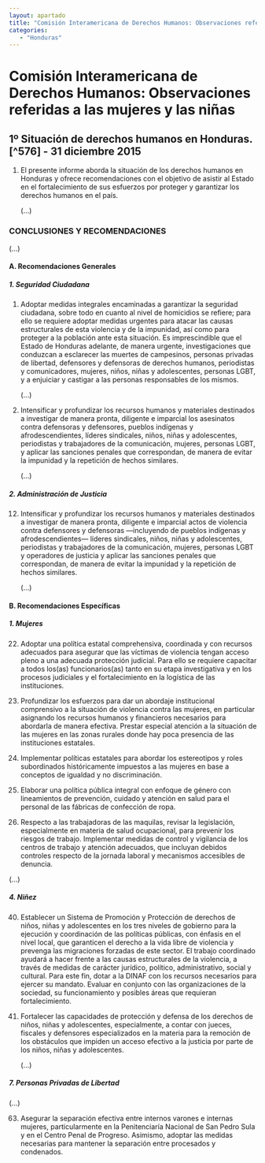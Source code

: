 ```yaml
---
layout: apartado
title: "Comisión Interamericana de Derechos Humanos: Observaciones referidas a las mujeres y las niñas"
categories:
   - "Honduras"
---
```


# Comisión Interamericana de Derechos Humanos: Observaciones referidas a las mujeres y las niñas


## 1º Situación de derechos humanos en Honduras.[^576] - 31 diciembre 2015

1. El presente informe aborda la situación de los derechos humanos en
Honduras y ofrece recomendaciones con el objetivo de asistir al Estado en
el fortalecimiento de sus esfuerzos por proteger y garantizar los derechos
humanos en el país.

	(…)

### CONCLUSIONES Y RECOMENDACIONES

(…)

#### A. Recomendaciones Generales

##### 1. Seguridad Ciudadana

1. Adoptar medidas integrales encaminadas a garantizar la seguridad
ciudadana, sobre todo en cuanto al nivel de homicidios se refiere; para
ello se requiere adoptar medidas urgentes para atacar las causas
estructurales de esta violencia y de la impunidad, así como para proteger a
la población ante esta situación. Es imprescindible que el Estado de
Honduras adelante, de manera urgente, investigaciones que conduzcan a
esclarecer las muertes de campesinos, personas privadas de libertad,
defensores y defensoras de derechos humanos, periodistas y comunicadores,
mujeres, niños, niñas y adolescentes, personas LGBT, y a enjuiciar y
castigar a las personas responsables de los mismos.

	(…)

9. Intensificar y profundizar los recursos humanos y materiales destinados
a investigar de manera pronta, diligente e imparcial los asesinatos contra
defensoras y defensores, pueblos indígenas y afrodescendientes, líderes
sindicales, niños, niñas y adolescentes, periodistas y trabajadores de la
comunicación, mujeres, personas LGBT, y aplicar las sanciones penales que
correspondan, de manera de evitar la impunidad y la repetición de hechos
similares.

	(…)

##### 2. Administración de Justicia

12. Intensificar y profundizar los recursos humanos y materiales destinados
a investigar de manera pronta, diligente e imparcial actos de violencia
contra defensores y defensoras —incluyendo de pueblos indígenas y
afrodescendientes— líderes sindicales, niños, niñas y adolescentes,
periodistas y trabajadores de la comunicación, mujeres, personas LGBT y
operadores de justicia y aplicar las sanciones penales que correspondan, de
manera de evitar la impunidad y la repetición de hechos similares.

	(…)

#### B. Recomendaciones Específicas

##### 1. Mujeres

22. Adoptar una política estatal comprehensiva, coordinada y con recursos
adecuados para asegurar que las víctimas de violencia tengan acceso pleno a
una adecuada protección judicial. Para ello se requiere capacitar a todos
los(as) funcionarios(as) tanto en su etapa investigativa y en los procesos
judiciales y el fortalecimiento en la logística de las instituciones.

23. Profundizar los esfuerzos para dar un abordaje institucional
comprensivo a la situación de violencia contra las mujeres, en particular
asignando los recursos humanos y financieros necesarios para abordarla de
manera efectiva. Prestar especial atención a la situación de las mujeres en
las zonas rurales donde hay poca presencia de las instituciones estatales.

24. Implementar políticas estatales para abordar los estereotipos y roles
subordinados históricamente impuestos a las mujeres en base a conceptos de
igualdad y no discriminación.

25. Elaborar una política pública integral con enfoque de género con
lineamientos de prevención, cuidado y atención en salud para el personal de
las fábricas de confección de ropa.

26. Respecto a las trabajadoras de las maquilas, revisar la legislación,
especialmente en materia de salud ocupacional, para prevenir los riesgos de
trabajo. Implementar medidas de control y vigilancia de los centros de
trabajo y atención adecuados, que incluyan debidos controles respecto de la
jornada laboral y mecanismos accesibles de denuncia.

(…)

##### 4. Niñez

40. Establecer un Sistema de Promoción y Protección de derechos de niños,
niñas y adolescentes en los tres niveles de gobierno para la ejecución y
coordinación de las políticas públicas, con énfasis en el nivel local, que
garanticen el derecho a la vida libre de violencia y prevenga las
migraciones forzadas de este sector. El trabajo coordinado ayudará a hacer
frente a las causas estructurales de la violencia, a través de medidas de
carácter jurídico, político, administrativo, social y cultural. Para este
fin, dotar a la DINAF con los recursos necesarios para ejercer su mandato.
Evaluar en conjunto con las organizaciones de la sociedad, su
funcionamiento y posibles áreas que requieran fortalecimiento.

41. Fortalecer las capacidades de protección y defensa de los derechos de
niños, niñas y adolescentes, especialmente, a contar con jueces, fiscales y
defensores especializados en la materia para la remoción de los obstáculos
que impiden un acceso efectivo a la justicia por parte de los niños, niñas
y adolescentes.

	(…)

##### 7. Personas Privadas de Libertad

(…)

63. Asegurar la separación efectiva entre internos varones e internas
mujeres, particularmente en la Penitenciaría Nacional de San Pedro Sula y
en el Centro Penal de Progreso. Asimismo, adoptar las medidas necesarias
para mantener la separación entre procesados y condenados.
